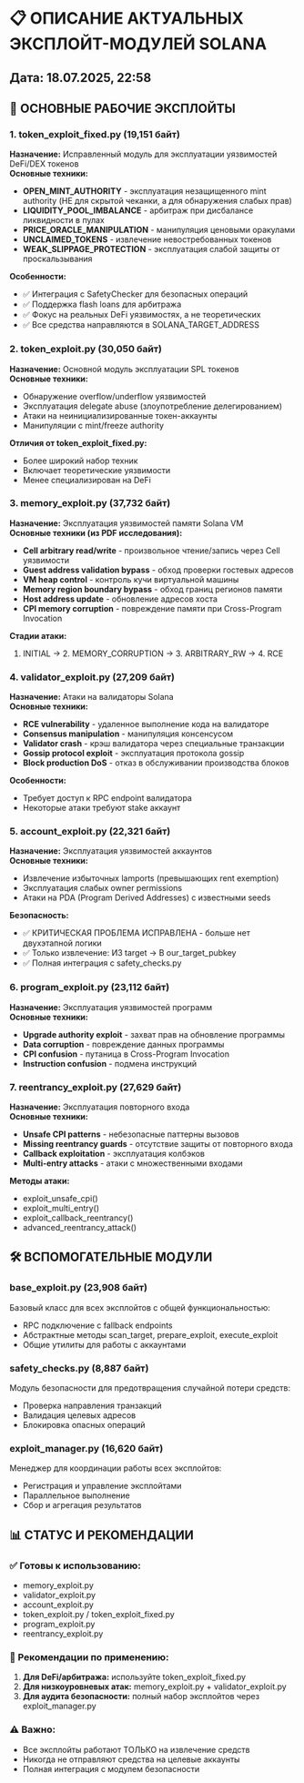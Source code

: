 # 📋 ОПИСАНИЕ АКТУАЛЬНЫХ ЭКСПЛОЙТ-МОДУЛЕЙ SOLANA
## Дата: 18.07.2025, 22:58

## 🎯 ОСНОВНЫЕ РАБОЧИЕ ЭКСПЛОЙТЫ

### 1. **token_exploit_fixed.py** (19,151 байт)
**Назначение:** Исправленный модуль для эксплуатации уязвимостей DeFi/DEX токенов  
**Основные техники:**
- **OPEN_MINT_AUTHORITY** - эксплуатация незащищенного mint authority (НЕ для скрытой чеканки, а для обнаружения слабых прав)
- **LIQUIDITY_POOL_IMBALANCE** - арбитраж при дисбалансе ликвидности в пулах
- **PRICE_ORACLE_MANIPULATION** - манипуляция ценовыми оракулами
- **UNCLAIMED_TOKENS** - извлечение невостребованных токенов
- **WEAK_SLIPPAGE_PROTECTION** - эксплуатация слабой защиты от проскальзывания

**Особенности:**
- ✅ Интеграция с SafetyChecker для безопасных операций
- ✅ Поддержка flash loans для арбитража
- ✅ Фокус на реальных DeFi уязвимостях, а не теоретических
- ✅ Все средства направляются в SOLANA_TARGET_ADDRESS

### 2. **token_exploit.py** (30,050 байт)
**Назначение:** Основной модуль эксплуатации SPL токенов  
**Основные техники:**
- Обнаружение overflow/underflow уязвимостей
- Эксплуатация delegate abuse (злоупотребление делегированием)
- Атаки на неинициализированные токен-аккаунты
- Манипуляции с mint/freeze authority

**Отличия от token_exploit_fixed.py:**
- Более широкий набор техник
- Включает теоретические уязвимости
- Менее специализирован на DeFi

### 3. **memory_exploit.py** (37,732 байт) 
**Назначение:** Эксплуатация уязвимостей памяти Solana VM  
**Основные техники (из PDF исследования):**
- **Cell<u64> arbitrary read/write** - произвольное чтение/запись через Cell уязвимости
- **Guest address validation bypass** - обход проверки гостевых адресов
- **VM heap control** - контроль кучи виртуальной машины
- **Memory region boundary bypass** - обход границ регионов памяти
- **Host address update** - обновление адресов хоста
- **CPI memory corruption** - повреждение памяти при Cross-Program Invocation

**Стадии атаки:**
1. INITIAL → 2. MEMORY_CORRUPTION → 3. ARBITRARY_RW → 4. RCE

### 4. **validator_exploit.py** (27,209 байт)
**Назначение:** Атаки на валидаторы Solana  
**Основные техники:**
- **RCE vulnerability** - удаленное выполнение кода на валидаторе
- **Consensus manipulation** - манипуляция консенсусом
- **Validator crash** - крэш валидатора через специальные транзакции
- **Gossip protocol exploit** - эксплуатация протокола gossip
- **Block production DoS** - отказ в обслуживании производства блоков

**Особенности:**
- Требует доступ к RPC endpoint валидатора
- Некоторые атаки требуют stake аккаунт

### 5. **account_exploit.py** (22,321 байт)
**Назначение:** Эксплуатация уязвимостей аккаунтов  
**Основные техники:**
- Извлечение избыточных lamports (превышающих rent exemption)
- Эксплуатация слабых owner permissions
- Атаки на PDA (Program Derived Addresses) с известными seeds

**Безопасность:**
- ✅ КРИТИЧЕСКАЯ ПРОБЛЕМА ИСПРАВЛЕНА - больше нет двухэтапной логики
- ✅ Только извлечение: ИЗ target → В our_target_pubkey
- ✅ Полная интеграция с safety_checks.py

### 6. **program_exploit.py** (23,112 байт)
**Назначение:** Эксплуатация уязвимостей программ  
**Основные техники:**
- **Upgrade authority exploit** - захват прав на обновление программы
- **Data corruption** - повреждение данных программы
- **CPI confusion** - путаница в Cross-Program Invocation
- **Instruction confusion** - подмена инструкций

### 7. **reentrancy_exploit.py** (27,629 байт)
**Назначение:** Эксплуатация повторного входа  
**Основные техники:**
- **Unsafe CPI patterns** - небезопасные паттерны вызовов
- **Missing reentrancy guards** - отсутствие защиты от повторного входа
- **Callback exploitation** - эксплуатация колбэков
- **Multi-entry attacks** - атаки с множественными входами

**Методы атаки:**
- exploit_unsafe_cpi()
- exploit_multi_entry()
- exploit_callback_reentrancy()
- advanced_reentrancy_attack()

## 🛠️ ВСПОМОГАТЕЛЬНЫЕ МОДУЛИ

### **base_exploit.py** (23,908 байт)
Базовый класс для всех эксплойтов с общей функциональностью:
- RPC подключение с fallback endpoints
- Абстрактные методы scan_target, prepare_exploit, execute_exploit
- Общие утилиты для работы с аккаунтами

### **safety_checks.py** (8,887 байт)
Модуль безопасности для предотвращения случайной потери средств:
- Проверка направления транзакций
- Валидация целевых адресов
- Блокировка опасных операций

### **exploit_manager.py** (16,620 байт)
Менеджер для координации работы всех эксплойтов:
- Регистрация и управление эксплойтами
- Параллельное выполнение
- Сбор и агрегация результатов

## 📊 СТАТУС И РЕКОМЕНДАЦИИ

### ✅ Готовы к использованию:
- memory_exploit.py
- validator_exploit.py
- account_exploit.py
- token_exploit.py / token_exploit_fixed.py
- program_exploit.py
- reentrancy_exploit.py

### 🎯 Рекомендации по применению:
1. **Для DeFi/арбитража:** используйте token_exploit_fixed.py
2. **Для низкоуровневых атак:** memory_exploit.py + validator_exploit.py
3. **Для аудита безопасности:** полный набор эксплойтов через exploit_manager.py

### ⚠️ Важно:
- Все эксплойты работают ТОЛЬКО на извлечение средств
- Никогда не отправляют средства на целевые аккаунты
- Полная интеграция с модулем безопасности
